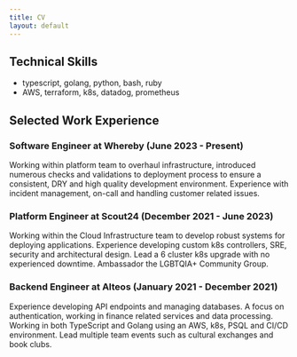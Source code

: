 ```yaml
---
title: CV
layout: default
---
```


Technical Skills
----------------

*   typescript, golang, python, bash, ruby
*   AWS, terraform, k8s, datadog, prometheus

Selected Work Experience
------------------------

### Software Engineer at Whereby (June 2023 - Present)

Working within platform team to overhaul infrastructure, introduced numerous checks and validations to deployment process to ensure a consistent, DRY and high quality development environment. Experience with incident management, on-call and handling customer related issues.

### Platform Engineer at Scout24 (December 2021 - June 2023)

Working within the Cloud Infrastructure team to develop robust systems for deploying applications. Experience developing custom k8s controllers, SRE, security and architectural design. Lead a 6 cluster k8s upgrade with no experienced downtime. Ambassador the LGBTQIA+ Community Group.

### Backend Engineer at Alteos (January 2021 - December 2021)

Experience developing API endpoints and managing databases. A focus on authentication, working in finance related services and data processing. Working in both TypeScript and Golang using an AWS, k8s, PSQL and CI/CD environment. Lead multiple team events such as cultural exchanges and book clubs.
